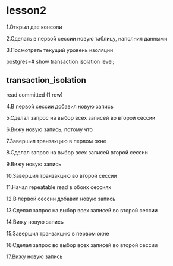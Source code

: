 # lesson2

1.Открыл две консоли 

2.Сделать в первой сессии новую таблицу, наполнил данными

3.Посмотреть текущий уровень изоляции

postgres=# show transaction isolation level;

 transaction_isolation
-----------------------
 read committed
(1 row)

4.В первой сессии добавил новую запись

5.Сделал запрос на выбор всех записей во второй сессии

6.Вижу новую запись, потому что

7.Завершил транзакцию в первом окне

8.Сделал запрос на выбор всех записей второй сессии

9.Вижу новую запись

10.Завершил транзакцию во второй сессии

11.Начал repeatable read в обоих сессиях

12.В первой сессии добавил новую запись

13.Сделал запрос на выбор всех записей во второй сессии

14.Вижу новую запись

15.Завершил транзакцию в первом окне

16.Сделал запрос во выбор всех записей во второй сессии

17.Вижу новую запись
